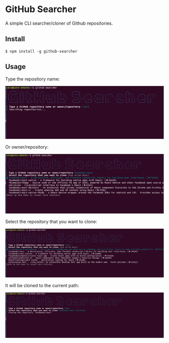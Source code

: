 # GitHub Searcher
A simple CLI searcher/cloner of Github repositories.

## Install
```
$ npm install -g github-searcher
```

## Usage
Type the repository name:

<img src="images/search-repo-name.png" width="629">

Or owner/repository:

<img src="images/owner-repo.png" width="629">

Select the repository that you want to clone:

<img src="images/find-repo.png" width="629">

It will be cloned to the current path:

<img src="images/clonning.png" width="629">


